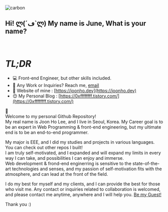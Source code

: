![carbon](https://user-images.githubusercontent.com/66632117/220657317-90bc744b-8f08-4349-8ab3-79516c195f53.svg)

</div>

## Hi! ლ(´ڡ`ლ) My name is June, What is your name?

<br />

# **_TL;DR_**<br/>

- 💻 Front-end Engineer, but other skills included.
- 💼 Any Work or Inquiries? Reach me, [email](mailto:mynameisjune111@gmail.com) <br/>
- 📝 Website of mine : [https://joonho.dev](https://joonho.dev)
- 😊 My Personal Blog : [https://0xffffffff.tistory.com/](https://0xffffffff.tistory.com/)

👋<br/>
Welcome to my personal Github Repository! <br/>
My real name is Joon Ho Lee, and I live in Seoul, Korea. My Career goal is to be an expert in Web Programming & front-end engineering, but my ultimate end is to be an end-to-end programmer. <br />

My major is EEE, and I did my studies and projects in various languages. You can check out other repos I built! <br />
I am truly self-motivated, and I expanded and will expand my limits in every way I can take, and possibilities I can enjoy and immerse. <br />
Web development & frond-end enginerring is sensitive to the state-of-the-art technologies and senses, and my passion of self-motivation fits with the atmosphere, and can lead at the front of the field. <br />

I do my best for myself and my clients, and I can provide the best for those who visit me. Any contact or inquiries related to collaboration is welcomed, and please contact me anytime, anywhere and I will help you. [Be my Guest!](mailto:mynameisjune111@gmail.com)<br />

Thank you :) <br />

<br/>

